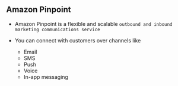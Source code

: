 ## Amazon Pinpoint

- Amazon Pinpoint is a flexible and scalable `outbound and inbound marketing communications service`

- You can connect with customers over channels like
  - Email
  - SMS
  - Push
  - Voice
  - In-app messaging
